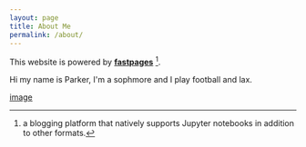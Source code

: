 ```yaml
---
layout: page
title: About Me
permalink: /about/
---
```


This website is powered by **[fastpages](https://github.com/fastai/fastpages)** [^1].



[^1]:a blogging platform that natively supports Jupyter notebooks in addition to other formats.


Hi my name is Parker, I'm a sophmore and I play football and lax.

[image](img.png)